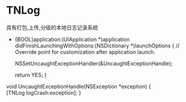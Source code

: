# TNLog
具有打包,上传,分级的本地日志记录系统


- (BOOL)application:(UIApplication *)application didFinishLaunchingWithOptions:(NSDictionary *)launchOptions {
    // Override point for customization after application launch.
    

    NSSetUncaughtExceptionHandler(&UncaughtExceptionHandle);

    return YES;
}


void UncaughtExceptionHandle(NSException *exception)
{    
    [TNLog logCrash:exception];
}
